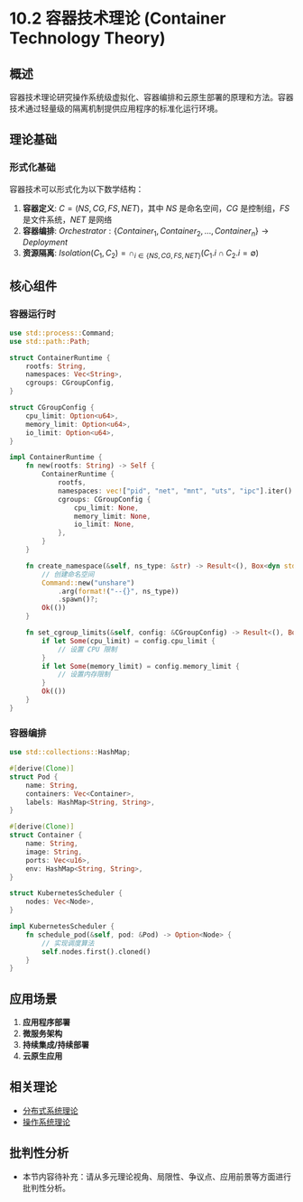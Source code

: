 # 10.2 容器技术理论 (Container Technology Theory)

## 概述

容器技术理论研究操作系统级虚拟化、容器编排和云原生部署的原理和方法。容器技术通过轻量级的隔离机制提供应用程序的标准化运行环境。

## 理论基础

### 形式化基础

容器技术可以形式化为以下数学结构：

1. **容器定义**: $C = (NS, CG, FS, NET)$，其中 $NS$ 是命名空间，$CG$ 是控制组，$FS$ 是文件系统，$NET$ 是网络
2. **容器编排**: $Orchestrator: \{Container_1, Container_2, ..., Container_n\} \rightarrow Deployment$
3. **资源隔离**: $Isolation(C_1, C_2) = \cap_{i \in \{NS, CG, FS, NET\}} (C_1.i \cap C_2.i = \emptyset)$

## 核心组件

### 容器运行时

```rust
use std::process::Command;
use std::path::Path;

struct ContainerRuntime {
    rootfs: String,
    namespaces: Vec<String>,
    cgroups: CGroupConfig,
}

struct CGroupConfig {
    cpu_limit: Option<u64>,
    memory_limit: Option<u64>,
    io_limit: Option<u64>,
}

impl ContainerRuntime {
    fn new(rootfs: String) -> Self {
        ContainerRuntime {
            rootfs,
            namespaces: vec!["pid", "net", "mnt", "uts", "ipc"].iter().map(|s| s.to_string()).collect(),
            cgroups: CGroupConfig {
                cpu_limit: None,
                memory_limit: None,
                io_limit: None,
            },
        }
    }

    fn create_namespace(&self, ns_type: &str) -> Result<(), Box<dyn std::error::Error>> {
        // 创建命名空间
        Command::new("unshare")
            .arg(format!("--{}", ns_type))
            .spawn()?;
        Ok(())
    }

    fn set_cgroup_limits(&self, config: &CGroupConfig) -> Result<(), Box<dyn std::error::Error>> {
        if let Some(cpu_limit) = config.cpu_limit {
            // 设置 CPU 限制
        }
        if let Some(memory_limit) = config.memory_limit {
            // 设置内存限制
        }
        Ok(())
    }
}
```

### 容器编排

```rust
use std::collections::HashMap;

#[derive(Clone)]
struct Pod {
    name: String,
    containers: Vec<Container>,
    labels: HashMap<String, String>,
}

#[derive(Clone)]
struct Container {
    name: String,
    image: String,
    ports: Vec<u16>,
    env: HashMap<String, String>,
}

struct KubernetesScheduler {
    nodes: Vec<Node>,
}

impl KubernetesScheduler {
    fn schedule_pod(&self, pod: &Pod) -> Option<Node> {
        // 实现调度算法
        self.nodes.first().cloned()
    }
}
```

## 应用场景

1. **应用程序部署**
2. **微服务架构**
3. **持续集成/持续部署**
4. **云原生应用**

## 相关理论

- [分布式系统理论](README.md#10-分布式系统理论)
- [操作系统理论](README.md)

## 批判性分析

- 本节内容待补充：请从多元理论视角、局限性、争议点、应用前景等方面进行批判性分析。
